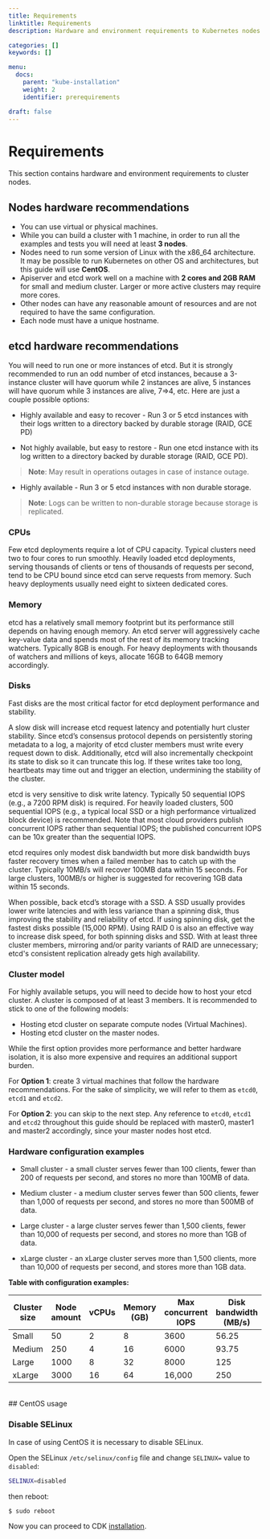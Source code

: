```yaml
---
title: Requirements
linktitle: Requirements
description: Hardware and environment requirements to Kubernetes nodes.

categories: []
keywords: []

menu:
  docs:
    parent: "kube-installation"
    weight: 2
    identifier: prerequirements

draft: false
---
```


# Requirements
This section contains hardware and environment requirements to cluster nodes.

## Nodes hardware recommendations

- You can use virtual or physical machines.
- While you can build a cluster with 1 machine, in order to run all the examples and tests you will need at least **3 nodes**.
- Nodes need to run some version of Linux with the x86_64 architecture. It may be possible to run Kubernetes on other OS and architectures, but this guide will use **CentOS**.
- Apiserver and etcd work well on a machine with **2 cores and 2GB RAM** for small and medium cluster. Larger or more active clusters may require more cores.
- Other nodes can have any reasonable amount of resources and are not required to have the same configuration.
- Each node must have a unique hostname.

## etcd hardware recommendations

You will need to run one or more instances of etcd. But it is strongly recommended to run an odd number of etcd instances, because a 3-instance cluster will have quorum while 2 instances are alive, 5 instances will have quorum while 3 instances are alive, 7=>4, etc. Here are just a couple possible options:

- Highly available and easy to recover - Run 3 or 5 etcd instances with their logs written to a directory backed by durable storage (RAID, GCE PD)

- Not highly available, but easy to restore - Run one etcd instance with its log written to a directory backed by durable storage (RAID, GCE PD).

> **Note**: May result in operations outages in case of instance outage.

- Highly available - Run 3 or 5 etcd instances with non durable storage.

> **Note**: Logs can be written to non-durable storage because storage is replicated.


### CPUs

Few etcd deployments require a lot of CPU capacity. Typical clusters need two to four cores to run smoothly.
Heavily loaded etcd deployments, serving thousands of clients or tens of thousands of requests per second, tend to be CPU bound since etcd can serve requests from memory. Such heavy deployments usually need eight to sixteen dedicated cores.


### Memory

etcd has a relatively small memory footprint but its performance still depends on having enough memory. An etcd server will aggressively cache key-value data and spends most of the rest of its memory tracking watchers. Typically 8GB is enough. For heavy deployments with thousands of watchers and millions of keys, allocate 16GB to 64GB memory accordingly.


### Disks

Fast disks are the most critical factor for etcd deployment performance and stability.

A slow disk will increase etcd request latency and potentially hurt cluster stability. Since etcd’s consensus protocol depends on persistently storing metadata to a log, a majority of etcd cluster members must write every request down to disk. Additionally, etcd will also incrementally checkpoint its state to disk so it can truncate this log. If these writes take too long, heartbeats may time out and trigger an election, undermining the stability of the cluster.

etcd is very sensitive to disk write latency. Typically 50 sequential IOPS (e.g., a 7200 RPM disk) is required. For heavily loaded clusters, 500 sequential IOPS (e.g., a typical local SSD or a high performance virtualized block device) is recommended. Note that most cloud providers publish concurrent IOPS rather than sequential IOPS; the published concurrent IOPS can be 10x greater than the sequential IOPS.

etcd requires only modest disk bandwidth but more disk bandwidth buys faster recovery times when a failed member has to catch up with the cluster. Typically 10MB/s will recover 100MB data within 15 seconds. For large clusters, 100MB/s or higher is suggested for recovering 1GB data within 15 seconds.

When possible, back etcd’s storage with a SSD. A SSD usually provides lower write latencies and with less variance than a spinning disk, thus improving the stability and reliability of etcd. If using spinning disk, get the fastest disks possible (15,000 RPM). Using RAID 0 is also an effective way to increase disk speed, for both spinning disks and SSD. With at least three cluster members, mirroring and/or parity variants of RAID are unnecessary; etcd's consistent replication already gets high availability.

### Cluster model
For highly available setups, you will need to decide how to host your etcd cluster. A cluster is composed of at least 3 members. It is recommended to stick to one of the following models:

- Hosting etcd cluster on separate compute nodes (Virtual Machines).
- Hosting etcd cluster on the master nodes.

While the first option provides more performance and better hardware isolation, it is also more expensive and requires an additional support burden.

For **Option 1**: create 3 virtual machines that follow the hardware recommendations. For the sake of simplicity, we will refer to them as `etcd0`, `etcd1` and `etcd2`.

For **Option 2**: you can skip to the next step. Any reference to `etcd0`, `etcd1` and `etcd2` throughout this guide should be replaced with master0, master1 and master2 accordingly, since your master nodes host etcd.

### Hardware configuration examples

- Small cluster - a small cluster serves fewer than 100 clients, fewer than 200 of requests per second, and stores no more than 100MB of data.

- Medium cluster - a medium cluster serves fewer than 500 clients, fewer than 1,000 of requests per second, and stores no more than 500MB of data.

- Large cluster - a large cluster serves fewer than 1,500 clients, fewer than 10,000 of requests per second, and stores no more  than 1GB of data.

- xLarge cluster - an xLarge cluster serves more than 1,500 clients, more than 10,000 of requests per second, and stores more than 1GB data.

**Table with configuration examples:**

| Cluster size | Node amount | vCPUs | Memory (GB) | Max concurrent IOPS | Disk bandwidth (MB/s) |
|----------|--------|-------|--------|------|----------------|
| Small | 50 | 2 | 8 | 3600 | 56.25 |
| Medium | 250 | 4 | 16 | 6000 | 93.75 |
| Large | 1000 | 8 | 32 | 8000 | 125 |
| xLarge | 3000 | 16 | 64 | 16,000 | 250 |

<br>
## CentOS usage

### Disable SELinux
In case of using CentOS it is necessary to disable SELinux.

Open the SELinux `/etc/selinux/config` file and change `SELINUX=` value to `disabled`:

```bash
SELINUX=disabled
```

then reboot:

```bash
$ sudo reboot
```

<!--
## How to Install etcd
Standard CentOS 7 repositories contain etcd v. 3.2.18.

Run:
```
 $ sudo yum install etcd
 ```

To encrypt the traffic between etcd nodes it is necessary to generate self-signed certificates. Create directory ```/etc/ssl/etcd/``` and create openssl.cnf in this catalogue:

```
openssl.cnf:
[req]
req_extensions = v3_req
distinguished_name = req_distinguished_name
[req_distinguished_name]
[ v3_req ]
basicConstraints = CA:FALSE
keyUsage = nonRepudiation, digitalSignature, keyEncipherment
subjectAltName = @alt_names
[alt_names]
DNS.1 = localhost
IP.1 = 127.0.0.1
IP.2 = <node_ip>
```

In [alt_names] add IP-address for each node, e.g.:
IP.1 = 127.0.0.1
IP.2 = 127.0.0.2
IP.3 = 127.0.0.3

Then generate the certificates. Generate the CA certificate:

```
$ openssl genrsa -out ca-key.pem 2048
$ openssl req -x509 -new -nodes -key ca-key.pem -days 365 -out ca.pem -subj "/CN=etcd-ca"
```

Generate certificates for etcd:
```
$ openssl genrsa -out etcd-key.pem 2048
$ openssl req -new -key etcd-key.pem -out etcd.csr -subj "/CN=etcd" -config openssl.cnf
$ openssl x509 -req -in etcd.csr -CA ca.pem -CAkey ca-key.pem -CAcreateserial -out etcd.pem -days 365 -extensions v3_req -extfile openssl.cnf
```

Generate certificates for etcd clients:

```
$ openssl genrsa -out etcd-client-key.pem 2048
$ openssl req -new -key etcd-client-key.pem -out etcd-client.csr -subj "/CN=etcd-client" -config openssl.cnf
$ openssl x509 -req -in etcd-client.csr -CA ca.pem -CAkey ca-key.pem -CAcreateserial -out etcd-client.pem -days 365 -extensions v3_req -extfile openssl.cnf
```

Edit etcd config file. Open ```/etc/etcd/etcd.conf``` and change it as follows:

```
ETCD_NAME="node1"
ETCD_INITIAL_ADVERTISE_PEER_URLS="https://127.0.0.1:2380"
ETCD_LISTEN_PEER_URLS="https://127.0.0.1:2380"
ETCD_LISTEN_CLIENT_URLS="https://127.0.0.1:2379,https://127.0.0.1:2379"
ETCD_ADVERTISE_CLIENT_URLS="https://127.0.0.1:2379"
ETCD_INITIAL_CLUSTER_TOKEN="etcd-cluster-1"
ETCD_INITIAL_CLUSTER="node1=https://127.0.0.1:2380"
ETCD_INITIAL_CLUSTER_STATE="new"
ETCD_DATA_DIR="/var/lib/etcd/default.etcd"
ETCD_CERT_FILE="/etc/ssl/etcd/etcd-client.pem"
ETCD_KEY_FILE="/etc/ssl/etcd/etcd-client-key.pem"
ETCD_PEER_CERT_FILE="/etc/ssl/etcd/etcd.pem"
ETCD_PEER_KEY_FILE="/etc/ssl/etcd/etcd-key.pem"
ETCD_PEER_CLIENT_CERT_AUTH="true"
ETCD_CLIENT_CERT_AUTH="true"
ETCD_TRUSTED_CA_FILE="/etc/ssl/etcd/ca.pem"
ETCD_PEER_TRUSTED_CA_FILE="/etc/ssl/etcd/ca.pem"
```

Now run etcd:

```
$ sudo systemctl start etcd
```

Done!
-->

Now you can proceed to CDK [installation](/installation/packages/).
